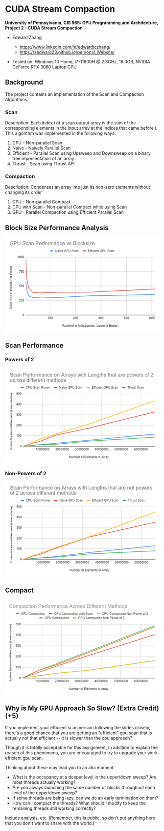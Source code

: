 CUDA Stream Compaction
======================

**University of Pennsylvania, CIS 565: GPU Programming and Architecture,
Project 2 - CUDA Stream Compaction**

* Edward Zhang
  * https://www.linkedin.com/in/edwardjczhang/
  * https://zedward23.github.io/personal_Website/
 
* Tested on: Windows 10 Home, i7-11800H @ 2.3GHz, 16.0GB, NVIDIA GeForce RTX 3060 Laptop GPU

## Background
The project contains an implementation of the Scan and Compaction Algorithms.

### Scan 
Description: 
Each index i of a scan output array is the sum of the corresponding elements in the input array at the indices that came before i. This algorithm was implemented in the following ways:

1. CPU - Non-parallel Scan
2. Naive - Naively Parallel Scan
3. Efficient - Parallel Scan using Upsweep and Downsweep on a binary tree representation of an array
4. Thrust - Scan using Thrust API

### Compaction
Description: 
Condenses an array into just its non-zero elements without changing its order

1. CPU - Non-parallel Compact
2. CPU with Scan - Non-parallel Compact while using Scan
3. GPU - Parallel Compaction using Efficient Parallel Scan

## Block Size Performance Analysis

![](img/Graph0.png)

## Scan Performance
### Powers of 2

![](img/Graph1.png)

### Non-Powers of 2

![](img/Graph2.png)

## Compact

![](img/Graph3.png)

## Why is My GPU Approach So Slow? (Extra Credit) (+5)

If you implement your efficient scan version following the slides closely, there's a good chance
that you are getting an "efficient" gpu scan that is actually not that efficient -- it is slower than the cpu approach?

Though it is totally acceptable for this assignment,
In addition to explain the reason of this phenomena, you are encouraged to try to upgrade your work-efficient gpu scan.

Thinking about these may lead you to an aha moment:
- What is the occupancy at a deeper level in the upper/down sweep? Are most threads actually working?
- Are you always launching the same number of blocks throughout each level of the upper/down sweep?
- If some threads are being lazy, can we do an early termination on them?
- How can I compact the threads? What should I modify to keep the remaining threads still working correctly?



Include analysis, etc. (Remember, this is public, so don't put
anything here that you don't want to share with the world.)


